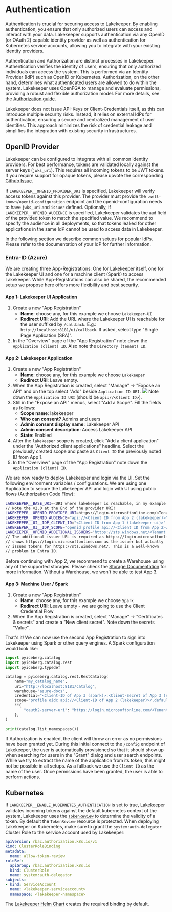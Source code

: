 # Authentication
Authentication is crucial for securing access to Lakekeeper. By enabling authentication, you ensure that only authorized users can access and interact with your data. Lakekeeper supports authentication via any OpenID (or OAuth 2) capable identity provider as well as authentication for Kubernetes service accounts, allowing you to integrate with your existing identity providers.

Authentication and Authorization are distinct processes in Lakekeeper. Authentication verifies the identity of users, ensuring that only authorized individuals can access the system. This is performed via an Identity Provider (IdP) such as OpenID or Kubernetes. Authorization, on the other hand, determines what authenticated users are allowed to do within the system. Lakekeeper uses OpenFGA to manage and evaluate permissions, providing a robust and flexible authorization model. For more details, see the [Authorization guide](./authorization.md).

Lakekeeper does not issue API-Keys or Client-Credentials itself, as this can introduce multiple security risks. Instead, it relies on external IdPs for authentication, ensuring a secure and centralized management of user identities. This approach minimizes the risk of credential leakage and simplifies the integration with existing security infrastructures.

## OpenID Provider
Lakekeeper can be configured to integrate with all common identity providers. For best performance, tokens are validated locally against the server keys (`jwks_uri`). This requires all incoming tokens to be JWT tokens. If you require support for opaque tokens, please upvote the corresponding [Github Issue](https://github.com/lakekeeper/lakekeeper/issues/620).

If `LAKEKEEPER__OPENID_PROVIDER_URI` is specified, Lakekeeper will  verify access tokens against this provider. The provider must provide the `.well-known/openid-configuration` endpoint and the openid-configuration needs to have `jwks_uri` and `issuer` defined. Optionally, if `LAKEKEEPER__OPENID_AUDIENCE` is specified, Lakekeeper validates the `aud` field of the provided token to match the specified value. We recommend to specify the audience in all deployments, so that tokens leaked for other applications in the same IdP cannot be used to access data in Lakekeeper.

In the following section we describe common setups for popular IdPs. Please refer to the documentation of your IdP for further information.

### Entra-ID (Azure)
We are creating three App-Registrations: One for Lakekeeper itself, one for the Lakekeeper UI and one for a machine client (Spark) to access Lakekeeper. While App-Registrations can also be shared, the recommended setup we propose here offers more flexibility and best security.

#### App 1: Lakekeeper UI Application
1. Create a new "App Registration"
    - **Name**: choose any, for this example we choose `Lakekeeper-UI`
    - **Redirect URI**: Add the URL where the Lakekeeper UI is reachable for the user suffixed by `/callback`. E.g.: `http://localhost:8181/ui/callback`. If asked, select type "Single Page Application (SPA)".
1. In the "Overview" page of the "App Registration" note down the `Application (client) ID`. Also note the `Directory (tenant) ID`.

#### App 2: Lakekeeper Application

1. Create a new "App Registration"
    - **Name**: choose any, for this example we choose `Lakekeeper`
    - **Redirect URI**: Leave empty.
1. When the App Registration is created, select "Manage" -> "Expose an API" and on the top select "Add" beside `Application ID URI`. ![](../../../assets/idp-azure-application-id-uri.png) Note down the `Application ID URI` (should be `api://<Client ID>`).
1. Still in the "Expose an API" menus, select "Add a Scope". Fill the fields as follows:
    - **Scope name**: lakekeeper
    - **Who can consent?** Admins and users
    - **Admin consent display name**: Lakekeeper API
    - **Admin consent description**: Access Lakekeeper API
    - **State**: Enabled
1. After the `lakekeeper` scope is created, click "Add a client application" under the "Authorized client applications" headline. Select the previously created scope and paste as `Client ID` the previously noted ID from App 1.
1. In the "Overview" page of the "App Registration" note down the `Application (client) ID`.

We are now ready to deploy Lakekeeper and login via the UI. Set the following environment variables / configurations.
We are using one Application to secure the Lakekeeper API and login with UI using public flows (Authorization Code Flow):
```bash
LAKEKEEPER__BASE_URI=<URI where lakekeeper is reachable, in my example http://localhost:8181>
// Note the v2.0 at the End of the provider URI!
LAKEKEEPER__OPENID_PROVIDER_URI=https://login.microsoftonline.com/<Tenant ID>/v2.0
LAKEKEEPER__OPENID_AUDIENCE="api://<Client ID from App 2 (lakekeeper)>"
LAKEKEEPER__UI__IDP_CLIENT_ID="<Client ID from App 1 (lakekeeper-ui)>"
LAKEKEEPER__UI__IDP_SCOPE="openid profile api://<Client ID from App 2>/lakekeeper"
LAKEKEEPER__OPENID_ADDITIONAL_ISSUERS="https://sts.windows.net/<Tenant ID>/"
// The additional issuer URL is required as https://login.microsoftonline.com/<Tenant ID>/v2.0/.well-known/openid-configuration
// shows https://login.microsoftonline.com as the issuer but actually
// issues tokens for https://sts.windows.net/. This is a well-known
// problem in Entra ID.
```

Before continuing with App 2, we recommend to create a Warehouse using any of the supported storages. Please check the [Storage Documentation](./storage.md) for more information. Without a Warehouse, we won't be able to test App 3.

#### App 3: Machine User / Spark

1. Create a new "App Registration"
    - **Name**: choose any, for this example we choose `Spark`
    - **Redirect URI**: Leave empty - we are going to use the Client Credential Flow
2. When the App Registration is created, select "Manage" -> "Certificates & secrets" and create a "New client secret". Note down the secrets "Value".

That's it! We can now use the second App Registration to sign into Lakekeeper using Spark or other query engines. A Spark configuration would look like:

```python
import pyiceberg.catalog
import pyiceberg.catalog.rest
import pyiceberg.typedef

catalog = pyiceberg.catalog.rest.RestCatalog(
    name="my_catalog_name",
    uri="http://localhost:8181/catalog",
    warehouse="azure-docs",
    credential="<Client-ID of App 3 (spark)>:<Client-Secret of App 3 (spark)>",
    scope="profile oidc api://<Client-ID of App 2 (lakekeeper)>/.default",
    **{
        "oauth2-server-uri": "https://login.microsoftonline.com/<Tenant ID>/oauth2/v2.0/token"
    },
)

print(catalog.list_namespaces())
```
If Authorization is enabled, the client will throw an error as no permissions have been granted yet. During this initial connect to the `/config` endpoint of Lakekeeper, the user is automatically provisioned so that it should show up when searching for users in the "Grant" dialog and user search endpoints. While we try to extract the name of the application from its token, this might not be possible in all setups. As a fallback we use the `Client ID` as the name of the user. Once permissions have been granted, the user is able to perform actions.


## Kubernetes
If `LAKEKEEPER__ENABLE_KUBERNETES_AUTHENTICATION` is set to true, Lakekeeper validates incoming tokens against the default kubernetes context of the system. Lakekeeper uses the [`TokenReview`](https://kubernetes.io/docs/reference/kubernetes-api/authentication-resources/token-review-v1/) to determine the validity of a token. By default the `TokenReview` resource is protected. When deploying Lakekeeper on Kubernetes, make sure to grant the `system:auth-delegator` Cluster Role to the service account used by Lakekeeper:

```yaml
apiVersion: rbac.authorization.k8s.io/v1
kind: ClusterRoleBinding
metadata:
  name: allow-token-review
roleRef:
  apiGroup: rbac.authorization.k8s.io
  kind: ClusterRole
  name: system:auth-delegator
subjects:
- kind: ServiceAccount
  name: <lakekeeper-serviceaccount>
  namespace: <lakekeeper-namespace>
```
The [Lakekeeper Helm Chart](https://github.com/lakekeeper/lakekeeper-charts/tree/main/charts/lakekeeper) creates the required binding by default.
